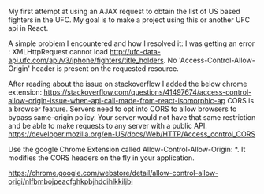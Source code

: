 My first attempt at using an AJAX request to obtain the list of US based fighters in the UFC. My goal is to make a project using this or another UFC api in React.

A simple problem I encountered and how I resolved it:
I was getting an error : XMLHttpRequest cannot load http://ufc-data-api.ufc.com/api/v3/iphone/fighters/title_holders. 
No 'Access-Control-Allow-Origin' header is present on the requested resource.

After reading about the issue on stackoverflow I added the below chrome extension:
https://stackoverflow.com/questions/41497674/access-control-allow-origin-issue-when-api-call-made-from-react-isomorphic-ap
CORS is a browser feature. Servers need to opt into CORS to allow browsers to bypass same-origin policy. Your server would not have that same restriction and be able to make requests to any server with a public API. https://developer.mozilla.org/en-US/docs/Web/HTTP/Access_control_CORS

Use the google Chrome Extension called Allow-Control-Allow-Origin: *. It modifies the CORS headers on the fly in your application.

https://chrome.google.com/webstore/detail/allow-control-allow-origi/nlfbmbojpeacfghkpbjhddihlkkiljbi
